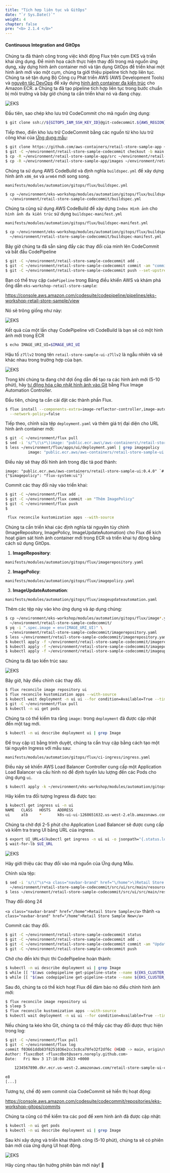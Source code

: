 ```yaml
---
title: "Tích hợp liên tục và GitOps"
date: "`r Sys.Date()`"
weight: 4
chapter: false
pre: "<b> 2.1.4 </b>"
---
```


#### Continuous Integration and GitOps

Chúng ta đã thành công trong việc khởi động Flux trên cụm EKS và triển khai ứng dụng. Để minh họa cách thực hiện thay đổi trong mã nguồn ứng dụng, xây dựng hình ảnh container mới và tận dụng GitOps để triển khai một hình ảnh mới vào một cụm, chúng ta giới thiệu pipeline tích hợp liên tục. Chúng ta sẽ tận dụng Bộ Công cụ Phát triển AWS (AWS Development Tools) và [nguyên tắc DevOps](https://aws.amazon.com/devops/what-is-devops/) để xây dựng [hình ảnh container đa kiến trúc](https://aws.amazon.com/blogs/containers/introducing-multi-architecture-container-images-for-amazon-ecr/) cho Amazon ECR.
a
Chúng ta đã tạo pipeline tích hợp liên tục trong bước chuẩn bị môi trường và bây giờ chúng ta cần triển khai nó và đang chạy.

![EKS](/EKS-Workshop-8/images/0006/00035.png?featherlight=false&width=90pc)

Đầu tiên, sao chép kho lưu trữ CodeCommit cho mã nguồn ứng dụng:

```bash
$ git clone ssh://${GITOPS_IAM_SSH_KEY_ID}@git-codecommit.${AWS_REGION}.amazonaws.com/v1/repos/${EKS_CLUSTER_NAME}-retail-store-sample ~/environment/retail-store-sample-codecommit
```

Tiếp theo, điền kho lưu trữ CodeCommit bằng các nguồn từ kho lưu trữ công khai của [Ứng dụng mẫu](https://github.com/aws-containers/retail-store-sample-app):

```bash
$ git clone https://github.com/aws-containers/retail-store-sample-app ~/environment/retail-store-sample-app
$ git -C ~/environment/retail-store-sample-codecommit checkout -b main
$ cp -R ~/environment/retail-store-sample-app/src ~/environment/retail-store-sample-codecommit
$ cp -R ~/environment/retail-store-sample-app/images ~/environment/retail-store-sample-codecommit
```

Chúng ta sử dụng AWS CodeBuild và định nghĩa `buildspec.yml` để xây dựng hình ảnh `x86_64` và `arm64` mới song song.

```file
manifests/modules/automation/gitops/flux/buildspec.yml
```

```bash
$ cp ~/environment/eks-workshop/modules/automation/gitops/flux/buildspec.yml \
  ~/environment/retail-store-sample-codecommit/buildspec.yml
```

Chúng ta cũng sử dụng AWS CodeBuild để xây dựng `Index Hình ảnh` cho `hình ảnh đa kiến trúc` sử dụng `buildspec-manifest.yml`

```file
manifests/modules/automation/gitops/flux/buildspec-manifest.yml
```

```bash
$ cp ~/environment/eks-workshop/modules/automation/gitops/flux/buildspec-manifest.yml \
  ~/environment/retail-store-sample-codecommit/buildspec-manifest.yml
```

Bây giờ chúng ta đã sẵn sàng đẩy các thay đổi của mình lên CodeCommit và bắt đầu CodePipeline

```bash
$ git -C ~/environment/retail-store-sample-codecommit add .
$ git -C ~/environment/retail-store-sample-codecommit commit -am "commit ban đầu"
$ git -C ~/environment/retail-store-sample-codecommit push --set-upstream origin main
```

Bạn có thể truy cập `CodePipeline` trong Bảng điều khiển AWS và khám phá ống dẫn `eks-workshop-retail-store-sample`:

https://console.aws.amazon.com/codesuite/codepipeline/pipelines/eks-workshop-retail-store-sample/view

Nó sẽ trông giống như này:

![EKS](/EKS-Workshop-8/images/0006/00036.png?featherlight=false&width=90pc)

Kết quả của một lần chạy CodePipeline với CodeBuild là bạn sẽ có một hình ảnh mới trong ECR

```bash
$ echo IMAGE_URI_UI=$IMAGE_URI_UI
```

Hậu tố `z7llv2` trong tên `retail-store-sample-ui-z7llv2` là ngẫu nhiên và sẽ khác nhau trong trường hợp của bạn.

![EKS](/EKS-Workshop-8/images/0006/00037.png?featherlight=false&width=90pc)

Trong khi chúng ta đang chờ đợi ống dẫn để tạo ra các hình ảnh mới (5-10 phút), hãy [tự động hóa cập nhật hình ảnh vào Git](https://fluxcd.io/flux/guides/image-update/) bằng Flux Image Automation Controller.

Đầu tiên, chúng ta cần cài đặt các thành phần Flux.

```bash
$ flux install --components-extra=image-reflector-controller,image-automation-controller \
  --network-policy=false
```

Tiếp theo, chỉnh sửa tệp `deployment.yaml` và thêm giá trị đại diện cho URL hình ảnh container mới:

```bash
$ git -C ~/environment/flux pull
$ sed -i 's/^\(\s*\)image: "public.ecr.aws\/aws-containers\/retail-store-sample-ui:0.4.0"/\1image: "public.ecr.aws\/aws-containers\/retail-store-sample-ui:0.4.0" # {"$imagepolicy": "flux-system:ui"}/' ~/environment/flux/apps/ui/deployment.yaml
$ less ~/environment/flux/apps/ui/deployment.yaml | grep imagepolicy
          image: "public.ecr.aws/aws-containers/retail-store-sample-ui:0.4.0" # {"$imagepolicy": "flux-system:ui"}
```

Điều này sẽ thay đổi hình ảnh trong đặc tả pod thành:

```text
image: "public.ecr.aws/aws-containers/retail-store-sample-ui:0.4.0" `# {"$imagepolicy": "flux-system:ui"}`
```

Commit các thay đổi này vào triển khai:

```bash
$ git -C ~/environment/flux add .
$ git -C ~/environment/flux commit -am "Thêm ImagePolicy"
$ git -C ~/environment/flux push
$

 flux reconcile kustomization apps --with-source
```

Chúng ta cần triển khai các định nghĩa tài nguyên tùy chỉnh (ImageRepository, ImagePolicy, ImageUpdateAutomation) cho Flux để kích hoạt giám sát hình ảnh container mới trong ECR và triển khai tự động bằng cách sử dụng GitOps.

1. **ImageRepository**:

```file
manifests/modules/automation/gitops/flux/imagerepository.yaml
```

2. **ImagePolicy**:

```file
manifests/modules/automation/gitops/flux/imagepolicy.yaml
```

3. **ImageUpdateAutomation**:

```file
manifests/modules/automation/gitops/flux/imageupdateautomation.yaml
```

Thêm các tệp này vào kho ứng dụng và áp dụng chúng:

```bash
$ cp ~/environment/eks-workshop/modules/automation/gitops/flux/image*.yaml \
  ~/environment/retail-store-sample-codecommit/
$ yq -i ".spec.image = env(IMAGE_URI_UI)" \
  ~/environment/retail-store-sample-codecommit/imagerepository.yaml
$ less ~/environment/retail-store-sample-codecommit/imagerepository.yaml | grep image:
$ kubectl apply -f ~/environment/retail-store-sample-codecommit/imagerepository.yaml
$ kubectl apply -f ~/environment/retail-store-sample-codecommit/imagepolicy.yaml
$ kubectl apply -f ~/environment/retail-store-sample-codecommit/imageupdateautomation.yaml
```

Chúng ta đã tạo kiến trúc sau:

![EKS](/EKS-Workshop-8/images/0006/00038.png?featherlight=false&width=90pc)

Bây giờ, hãy điều chỉnh các thay đổi.

```bash
$ flux reconcile image repository ui
$ flux reconcile kustomization apps --with-source
$ kubectl wait deployment -n ui ui --for condition=Available=True --timeout=120s
$ git -C ~/environment/flux pull
$ kubectl -n ui get pods
```

Chúng ta có thể kiểm tra rằng `image:` trong `deployment` đã được cập nhật đến một tag mới.

```bash
$ kubectl -n ui describe deployment ui | grep Image
```

Để truy cập `UI` bằng trình duyệt, chúng ta cần truy cập bằng cách tạo một tài nguyên Ingress với mẫu sau:

```file
manifests/modules/automation/gitops/flux/ci-ingress/ingress.yaml
```

Điều này sẽ khiến AWS Load Balancer Controller cung cấp một Application Load Balancer và cấu hình nó để định tuyến lưu lượng đến các Pods cho ứng dụng `ui`.

```bash timeout=180 wait=10
$ kubectl apply -k ~/environment/eks-workshop/modules/automation/gitops/flux/ci-ingress
```

Hãy kiểm tra đối tượng Ingress đã được tạo:

```bash
$ kubectl get ingress ui -n ui
NAME   CLASS   HOSTS   ADDRESS                                            PORTS   AGE
ui     alb     *       k8s-ui-ui-1268651632.us-west-2.elb.amazonaws.com   80      15s
```

Chúng ta chờ đợi 2-5 phút cho Application Load Balancer sẽ được cung cấp và kiểm tra trang UI bằng URL của ingress.

```bash timeout=300
$ export UI_URL=$(kubectl get ingress -n ui ui -o jsonpath="{.status.loadBalancer.ingress[*].hostname}{'\n'}")
$ wait-for-lb $UI_URL
```

![EKS](/EKS-Workshop-8/images/0006/00039.png?featherlight=false&width=90pc)

Hãy giới thiệu các thay đổi vào mã nguồn của Ứng dụng Mẫu.

Chỉnh sửa tệp:

```bash
$ sed -i 's/\(^\s*<a class="navbar-brand" href="\/home">\)Retail Store Sample/\1Retail Store Sample New/' \
  ~/environment/retail-store-sample-codecommit/src/ui/src/main/resources/templates/fragments/layout.html
$ less ~/environment/retail-store-sample-codecommit/src/ui/src/main/resources/templates/fragments/layout.html | grep New
```

Thay đổi dòng 24

`<a class="navbar-brand" href="/home">Retail Store Sample</a>` thành `<a class="navbar-brand" href="/home">Retail Store Sample New</a>`

Commit các thay đổi.

```bash wait=30
$ git -C ~/environment/retail-store-sample-codecommit status
$ git -C ~/environment/retail-store-sample-codecommit add .
$ git -C ~/environment/retail-store-sample-codecommit commit -am "Update UI src"
$ git -C ~/environment/retail-store-sample-codecommit push
```

Chờ cho đến khi thực thi CodePipeline hoàn thành:

```bash timeout=900 wait=30
$ kubectl -n ui describe deployment ui | grep Image
$ while [[ "$(aws codepipeline get-pipeline-state --name ${EKS_CLUSTER_NAME}-retail-store-sample --query 'stageStates[1].actionStates[0].latestExecution.status' --output text)" != "InProgress" ]]; do echo "Đang chờ pipeline bắt đầu ..."; sleep 10; done && echo "Pipeline đã bắt đầu."
$ while [[ "$(aws codepipeline get-pipeline-state --name ${EKS_CLUSTER_NAME}-retail-store-sample --query 'stageStates[1].actionStates[2].latestExecution.status' --output text)" != "Succeeded" ]]; do echo "Đang chờ pipeline đạt trạng thái 'Succeeded' ..."; sleep 10; done && echo "Pipeline đã đạt trạng thái 'Succeeded'."
```

Sau đó, chúng ta có thể kích hoạt Flux để đảm bảo nó điều chỉnh hình ảnh mới:

```bash
$ flux reconcile image repository ui
$ sleep 5
$ flux reconcile kustomization apps --with-source
$ kubectl wait deployment -n ui ui --for condition=Available=True --timeout=120s
```

Nếu chúng ta kéo kho Git, chúng ta có thể thấy các thay đổi được thực hiện trong log:

```bash
$ git -C ~/environment/flux pull
$ git -C ~/environment/flux log
commit f03661ddb83f8251036e2cc3c8ca70fe32f2df6c (HEAD -> main, origin/main, origin/HEAD)
Author: fluxcdbot <fluxcdbot@users.noreply.github.com>
Date:   Fri Nov 3 17:18:08 2023 +0000

    1234567890.dkr.ecr.us-west-2.amazonaws.com/retail-store-sample-ui-c5nmqe:i20231103171720-ac8730

e8
[...]
```

Tương tự, chế độ xem commit của CodeCommit sẽ hiển thị hoạt động:

https://console.aws.amazon.com/codesuite/codecommit/repositories/eks-workshop-gitops/commits

Chúng ta cũng có thể kiểm tra các pod để xem hình ảnh đã được cập nhật:

```bash
$ kubectl -n ui get pods
$ kubectl -n ui describe deployment ui | grep Image
```

Sau khi xây dựng và triển khai thành công (5-10 phút), chúng ta sẽ có phiên bản mới của ứng dụng UI hoạt động.

![EKS](/EKS-Workshop-8/images/0006/00040.png?featherlight=false&width=90pc)

Hãy cùng nhau tận hưởng phiên bản mới này! 🎉